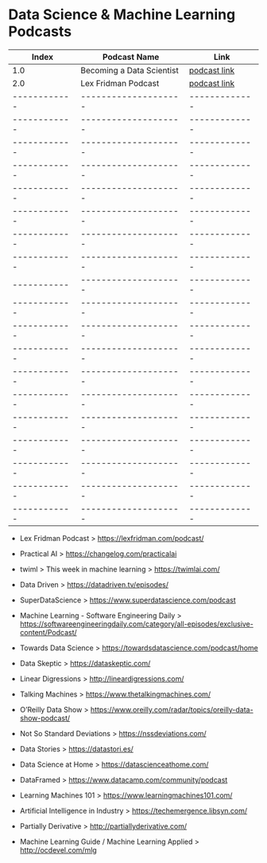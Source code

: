 # Data Science & Machine Learning Podcasts




|  Index   |    Podcast Name |   Link  | 
| ------------ | -------------------- | ------------- |
|  1.0 | Becoming a Data Scientist | [podcast link](https://www.becomingadatascientist.com/category/podcast/) |
| 2.0  | Lex Fridman Podcast | [podcast link](https://lexfridman.com/podcast/) | 
| ------------ | -------------------- | ------------- |
| ------------ | -------------------- | ------------- |
| ------------ | -------------------- | ------------- |
| ------------ | -------------------- | ------------- |
| ------------ | -------------------- | ------------- |
| ------------ | -------------------- | ------------- |
| ------------ | -------------------- | ------------- |
| ------------ | -------------------- | ------------- |
----------- | -------------------- | ------------- |
| ------------ | -------------------- | ------------- |
| ------------ | -------------------- | ------------- |
| ------------ | -------------------- | ------------- |
| ------------ | -------------------- | ------------- |
| ------------ | -------------------- | ------------- |
| ------------ | -------------------- | ------------- |
| ------------ | -------------------- | ------------- |
| ------------ | -------------------- | ------------- |
| ------------ | -------------------- | ------------- |
| ------------ | -------------------- | ------------- |



- Lex Fridman Podcast > https://lexfridman.com/podcast/

- Practical AI > https://changelog.com/practicalai

- twiml > This week in machine learning > https://twimlai.com/

- Data Driven > https://datadriven.tv/episodes/

- SuperDataScience > https://www.superdatascience.com/podcast

- Machine Learning - Software Engineering Daily > https://softwareengineeringdaily.com/category/all-episodes/exclusive-content/Podcast/

- Towards Data Science > https://towardsdatascience.com/podcast/home

- Data Skeptic > https://dataskeptic.com/

- Linear Digressions > http://lineardigressions.com/

- Talking Machines > https://www.thetalkingmachines.com/

- O’Reilly Data Show > https://www.oreilly.com/radar/topics/oreilly-data-show-podcast/

- Not So Standard Deviations > https://nssdeviations.com/

- Data Stories > https://datastori.es/

- Data Science at Home > https://datascienceathome.com/

- DataFramed > https://www.datacamp.com/community/podcast

- Learning Machines 101 > https://www.learningmachines101.com/

- Artificial Intelligence in Industry > https://techemergence.libsyn.com/

- Partially Derivative > http://partiallyderivative.com/

- Machine Learning Guide / Machine Learning Applied > http://ocdevel.com/mlg
